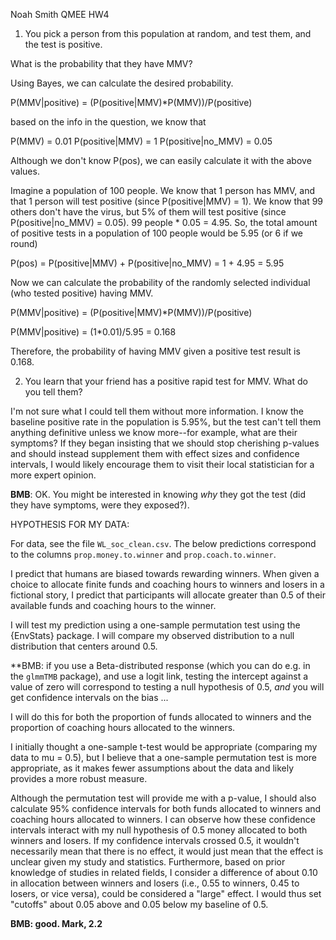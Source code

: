 Noah Smith QMEE HW4

1. You pick a person from this population at random, and test them, and the test is positive. 

What is the probability that they have MMV?

Using Bayes, we can calculate the desired probability.

P(MMV|positive) = (P(positive|MMV)*P(MMV))/P(positive)

based on the info in the question, we know that 

P(MMV) = 0.01
P(positive|MMV) = 1
P(positive|no_MMV) = 0.05

Although we don't know P(pos), we can easily calculate it with the above values.

Imagine a population of 100 people. We know that 1 person has MMV, and that 1 person will test positive (since P(positive|MMV) = 1). We know that 99 others don't have the virus, but 5% of them will test positive (since P(positive|no_MMV) = 0.05). 99 people * 0.05 = 4.95. So, the total amount of positive tests in a population of 100 people would be 5.95 (or 6 if we round)

P(pos) = P(positive|MMV) + P(positive|no_MMV) = 1 + 4.95 = 5.95

Now we can calculate the probability of the randomly selected individual (who tested positive) having MMV.

P(MMV|positive) = (P(positive|MMV)*P(MMV))/P(positive)

P(MMV|positive) = (1*0.01)/5.95 = 0.168

Therefore, the probability of having MMV given a positive test result is 0.168. 

2. You learn that your friend has a positive rapid test for MMV. What do you tell them?

I'm not sure what I could tell them without more information. I know the baseline positive rate in the population is 5.95%, but the test can't tell them anything definitive unless we know more--for example, what are their symptoms? If they began insisting that we should stop cherishing p-values and should instead supplement them with effect sizes and confidence intervals, I would likely encourage them to visit their local statistician for a more expert opinion.

**BMB**: OK. You might be interested in knowing *why* they got the test (did they have symptoms, were they exposed?).


HYPOTHESIS FOR MY DATA: 

For data, see the file `WL_soc_clean.csv`. The below predictions correspond to the columns `prop.money.to.winner` and `prop.coach.to.winner`.

I predict that humans are biased towards rewarding winners. When given a choice to allocate finite funds and coaching hours to winners and losers in a fictional story, I predict that participants will allocate greater than 0.5 of their available funds and coaching hours to the winner.

I will test my prediction using a one-sample permutation test using the {EnvStats} package. I will compare my observed distribution to a null distribution that centers around 0.5.

**BMB: if you use a Beta-distributed response (which you can do e.g. in the `glmmTMB` package), and use a logit link, testing the intercept against a value of zero will correspond to testing a null hypothesis of 0.5, *and* you will get confidence intervals on the bias ...

I will do this for both the proportion of funds allocated to winners and the proportion of coaching hours allocated to the winners.

I initially thought a one-sample t-test would be appropriate (comparing my data to mu = 0.5), but I believe that a one-sample permutation test is more appropriate, as it makes fewer assumptions about the data and likely provides a more robust measure. 

Although the permutation test will provide me with a p-value, I should also calculate 95% confidence intervals for both funds allocated to winners and coaching hours allocated to winners. I can observe how these confidence intervals interact with my null hypothesis of 0.5 money allocated to both winners and losers. If my confidence intervals crossed 0.5, it wouldn't necessarily mean that there is no effect, it would just mean that the effect is unclear given my study and statistics. Furthermore, based on prior knowledge of studies in related fields, I consider a difference of about 0.10 in allocation between winners and losers (i.e., 0.55 to winners, 0.45 to losers, or vice versa), could be considered a "large" effect. I would thus set "cutoffs" about 0.05 above and 0.05 below my baseline of 0.5.

**BMB: good. Mark, 2.2**
